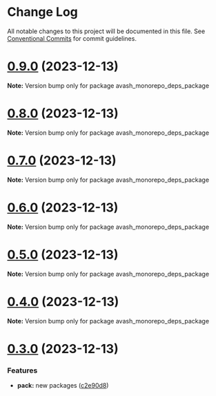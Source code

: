 # Change Log

All notable changes to this project will be documented in this file.
See [Conventional Commits](https://conventionalcommits.org) for commit guidelines.

# [0.9.0](https://github.com/dron5901/monorepo/compare/v0.8.0...v0.9.0) (2023-12-13)

**Note:** Version bump only for package avash_monorepo_deps_package

# [0.8.0](https://github.com/dron5901/monorepo/compare/v0.7.0...v0.8.0) (2023-12-13)

**Note:** Version bump only for package avash_monorepo_deps_package

# [0.7.0](https://github.com/dron5901/monorepo/compare/v0.6.0...v0.7.0) (2023-12-13)

**Note:** Version bump only for package avash_monorepo_deps_package

# [0.6.0](https://github.com/dron5901/monorepo/compare/v0.5.0...v0.6.0) (2023-12-13)

**Note:** Version bump only for package avash_monorepo_deps_package

# [0.5.0](https://github.com/dron5901/monorepo/compare/v0.4.0...v0.5.0) (2023-12-13)

**Note:** Version bump only for package avash_monorepo_deps_package

# [0.4.0](https://github.com/dron5901/monorepo/compare/v0.3.0...v0.4.0) (2023-12-13)

**Note:** Version bump only for package avash_monorepo_deps_package

# [0.3.0](https://github.com/dron5901/monorepo/compare/v0.2.0...v0.3.0) (2023-12-13)

### Features

* **pack:** new packages ([c2e90d8](https://github.com/dron5901/monorepo/commit/c2e90d8a93ec9b3d0b947daf6130edde52b8d761))
